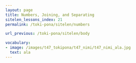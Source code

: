 ```yaml
---
layout: page
title: Numbers, Joining, and Separating
sitelen_lessons_index: 21
permalink: /toki-pona/sitelen/numbers

url_previous: /toki-pona/sitelen/body

vocabulary:
- image: /images/t47_tokipona/t47_nimi/t47_nimi_ala.jpg
  text: ala
---
```

